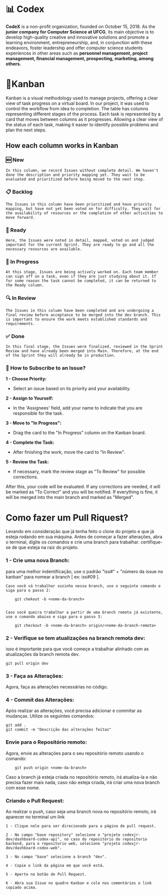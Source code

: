 # 📊 Codex

**CodeX** is a non-profit organization, founded on October 15, 2018. As the **junior company for Computer Science at UFCG**, its main objective is to develop high-quality creative and innovative solutions and promote a learning environment, entrepreneurship, and, in conjunction with these endeavors, foster leadership and offer computer science students experiences in other areas such as **personnel management, project management, financial management, prospecting, marketing, among others.**

# 📌Kanban

Kanban is a visual methodology used to manage projects, offering a clear view of task progress on a virtual board. In our project, it was used to control the workflow from idea to completion. The table has columns representing different stages of the process. Each task is represented by a card that moves between columns as it progresses. Allowing a clear view of the status of each task, making it easier to identify possible problems and plan the next steps.

## How each column works in Kanban

### 🆕 New
    In this column, we record Issues without complete detail. We haven't done the description and priority mapping yet. They wait to be evaluated and prioritized before being moved to the next step.

### 📋 Backlog
    The Issues in this column have been prioritized and have priority mapping, but have not yet been voted on for difficulty. They wait for the availability of resources or the completion of other activities to move forward.


### 📝 Ready
    Here, the Issues were noted in detail, mapped, voted on and judged important for the current Sprint. They are ready to go and all the necessary resources are available.


### 🚀 In Progress
    At this stage, Issues are being actively worked on. Each team member can sign off on a task, even if they are just studying about it. If for some reason the task cannot be completed, it can be returned to the Ready column.

### 🔍 In Review
    The Issues in this column have been completed and are undergoing a final review before acceptance to be merged into the dev branch. This is important to ensure the work meets established standards and requirements.
 
### ✅ Done
    In this final stage, the Issues were finalized, reviewed in the Sprint Review and have already been merged into Main. Therefore, at the end of the Sprint they will already be in production.



### 📝 How to Subscribe to an Issue?

**1 - Choose Priority:**
- Select an issue based on its priority and your availability.

**2 - Assign to Yourself:**
- In the 'Assignees' field, add your name to indicate that you are responsible for the task.

**3 - Move to "In Progress":**
- Drag the card to the "In Progress" column on the Kanban board.

**4 - Complete the Task:**
- After finishing the work, move the card to "In Review".

**5 - Review the Task:**
- If necessary, mark the review stage as "To Review" for possible corrections.

After this, your code will be evaluated. If any corrections are needed, it will be marked as "To Correct" and you will be notified. If everything is fine, it will be merged into the main branch and marked as "Merged".


# Como fazer um Pull Riquest?

Levando em consideração que já tenha feito o clone do projeto e que já esteja rodando em sua máquina. Antes de começar a fazer alterações, abra o terminal, digite os comandos e crie uma branch para trabalhar. certifique-se de que esteja na raiz do projeto.

### 1 - Crie uma nova Branch:
para uma melhor indentificação, use o padrão "iss#" + "número da issue no kanban" para nomear a branch [ ex: iss#09 ].

    Caso você vá trabalhar sozinho nessa branch, use o seguinte comando e siga para o passo 2:

        git chekout -b <nome-da-branch>


    Caso você queira trabalhar a partir de uma branch remota já existente, use o comando abaixo e siga para o passo 3:

        git checkout -b <nome-da-branch> origin/<nome-da-branch-remota>


### 2 - Verifique se tem atualizações na branch remota dev:
isso é importante para que você começe a trabalhar alinhado com as atualizações da branch remota dev.

    git pull origin dev


### 3 - Faça as Alterações: 

Agora, faça as alterações necessárias no código.

### 4 - Commit das Alterações: 
Após realizar as alterações, você precisa adicionar e commitar as mudanças. Utilize os seguintes comandos:
    
    git add .
    git commit -m "Descrição das alterações feitas"

### Envie para o Repositório remoto: 
Agora, envie as alterações para o seu repositório remoto usando o comando:

        git push origin <nome-da-branch>
    
Caso a branch já esteja criada no repositório remoto, irá atualiza-la e não precisa fazer mais nada, caso não esteja criada, irá criar uma nova branch com esse nome.

### Criando o Pull Request:
Ao realizar o push, caso seja uma branch nova no repositório remoto, irá aparecer no terminal um link
    
    1 - Clique nele para ser direcionado para a página de pull request.

    2 - No campo "base repository" selecione o "projeto codexjr-dev/dashboard-codex-api", no caso do repositório do repositorio backend, para o repositorio web, selecione "projeto codexjr-dev/dashboard-codex-web".

    3 - No campo "base" selecione a branch "dev".

    4 - Copie o link da página em que você está.

    5 - Aperte no botão de Pull Request.

    6 - Abra sua Issue no quadro Kanban e cole nos comentários o link copiado acima.

